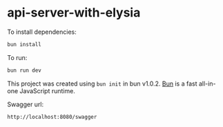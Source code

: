 # api-server-with-elysia

To install dependencies:

```bash
bun install
```

To run:

```bash
bun run dev
```

This project was created using `bun init` in bun v1.0.2. [Bun](https://bun.sh) is a fast all-in-one JavaScript runtime.

Swagger url: 

```bash
http://localhost:8080/swagger
```
